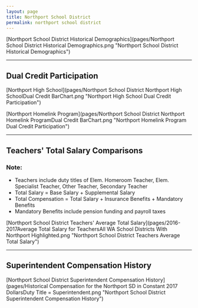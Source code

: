 ```yaml
---
layout: page
title: Northport School District
permalink: northport school district
---
```



[Northport School District Historical Demographics](pages/Northport School District Historical Demographics.png "Northport School District Historical Demographics")

___

## Dual Credit Participation

[Northport High School](pages/Northport School District Northport High SchoolDual Credit BarChart.png "Northport High School Dual Credit Participation")

[Northport Homelink Program](pages/Northport School District Northport Homelink ProgramDual Credit BarChart.png "Northport Homelink Program Dual Credit Participation")


___

## Teachers' Total Salary Comparisons
### Note:
- Teachers include duty titles of Elem. Homeroom Teacher, Elem. Specialist Teacher, Other Teacher, Secondary Teacher
- Total Salary = Base Salary + Supplemental Salary
- Total Compensation = Total Salary + Insurance Benefits + Mandatory Benefits
- Mandatory Benefits include pension funding and payroll taxes

[Northport School District Teachers' Average Total Salary](pages/2016-2017Average Total Salary for TeachersAll WA School Districts With Northport Highlighted.png "Northport School District Teachers Average Total Salary")


___

## Superintendent Compensation History

[Northport School District Superintendent Compensation History](pages/Historical Compensation for the Northport SD in Constant 2017 DollarsDuty Title = Superintendent.png "Northport School District Superintendent Compensation History")

